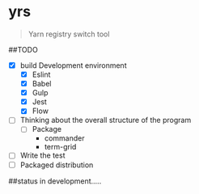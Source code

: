 # yrs
>Yarn registry switch tool

##TODO
- [x] build Development environment
    - [x] Eslint
    - [x] Babel
    - [x] Gulp
    - [x] Jest
    - [x] Flow
- [ ] Thinking about the overall structure of the program
     - [ ] Package
        - commander
        - term-grid
- [ ] Write the test
- [ ] Packaged distribution

##status 
in development.....